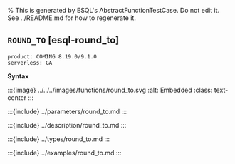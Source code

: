 % This is generated by ESQL's AbstractFunctionTestCase. Do not edit it. See ../README.md for how to regenerate it.

## `ROUND_TO` [esql-round_to]
```{applies_to}
product: COMING 8.19.0/9.1.0
serverless: GA
```

**Syntax**

:::{image} ../../../images/functions/round_to.svg
:alt: Embedded
:class: text-center
:::


:::{include} ../parameters/round_to.md
:::

:::{include} ../description/round_to.md
:::

:::{include} ../types/round_to.md
:::

:::{include} ../examples/round_to.md
:::
